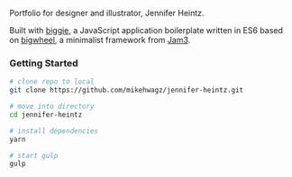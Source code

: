 Portfolio for designer and illustrator, Jennifer Heintz.

Built with [biggie](https://github.com/baptistebriel/biggie), a JavaScript application boilerplate written in ES6 based on [bigwheel](https://github.com/bigwheel-framework), a minimalist framework from [Jam3](http://www.jam3.com/).

### Getting Started

```sh
# clone repo to local
git clone https://github.com/mikehwagz/jennifer-heintz.git

# move into directory
cd jennifer-heintz

# install dependencies
yarn

# start gulp
gulp
```
